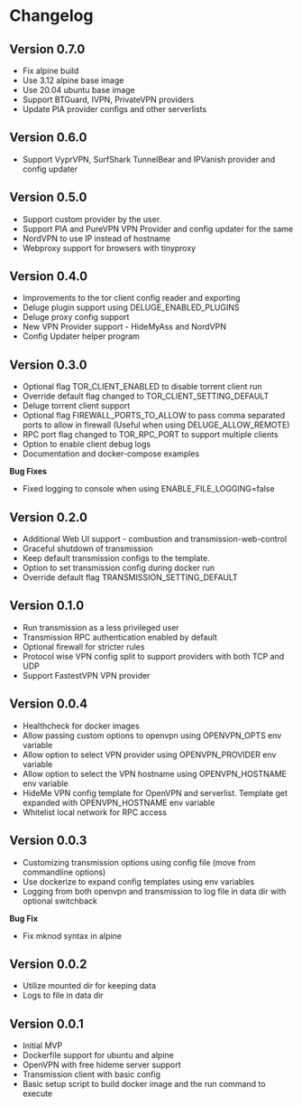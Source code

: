 # Changelog

## Version 0.7.0

* Fix alpine build
* Use 3.12 alpine base image
* Use 20.04 ubuntu base image
* Support BTGuard, IVPN, PrivateVPN providers
* Update PIA provider configs and other serverlists

## Version 0.6.0

* Support VyprVPN, SurfShark TunnelBear and IPVanish provider and config updater

## Version 0.5.0

* Support custom provider by the user.
* Support PIA and PureVPN VPN Provider and config updater for the same
* NordVPN to use IP instead of hostname
* Webproxy support for browsers with tinyproxy

## Version 0.4.0

* Improvements to the tor client config reader and exporting
* Deluge plugin support using DELUGE_ENABLED_PLUGINS
* Deluge proxy config support
* New VPN Provider support - HideMyAss and NordVPN
* Config Updater helper program

## Version 0.3.0

* Optional flag TOR_CLIENT_ENABLED to disable torrent client run
* Override default flag changed to TOR_CLIENT_SETTING_DEFAULT
* Deluge torrent client support
* Optional flag FIREWALL_PORTS_TO_ALLOW to pass comma separated ports to allow in firewall (Useful when using DELUGE_ALLOW_REMOTE)
* RPC port flag changed to TOR_RPC_PORT to support multiple clients
* Option to enable client debug logs
* Documentation and docker-compose examples

**Bug Fixes**

* Fixed logging to console when using ENABLE_FILE_LOGGING=false

## Version 0.2.0

* Additional Web UI support - combustion and transmission-web-control
* Graceful shutdown of transmission
* Keep default transmission configs to the template.
* Option to set transmission config during docker run
* Override default flag TRANSMISSION_SETTING_DEFAULT

## Version 0.1.0

* Run transmission as a less privileged user
* Transmission RPC authentication enabled by default
* Optional firewall for stricter rules
* Protocol wise VPN config split to support providers with both TCP and UDP
* Support FastestVPN VPN provider

## Version 0.0.4

* Healthcheck for docker images
* Allow passing custom options to openvpn using OPENVPN_OPTS env variable
* Allow option to select VPN provider using OPENVPN_PROVIDER env variable
* Allow option to select the VPN hostname using OPENVPN_HOSTNAME env variable
* HideMe VPN config template for OpenVPN and serverlist. Template get expanded with OPENVPN_HOSTNAME env variable
* Whitelist local network for RPC access

## Version 0.0.3

* Customizing transmission options using config file (move from commandline options)
* Use dockerize to expand config templates using env variables
* Logging from both openvpn and transmission to log file in data dir with optional switchback

**Bug Fix**

* Fix mknod syntax in alpine


## Version 0.0.2

* Utilize mounted dir for keeping data
* Logs to file in data dir

## Version 0.0.1

* Initial MVP
* Dockerfile support for ubuntu and alpine
* OpenVPN with free hideme server support
* Transmission client with basic config
* Basic setup script to build docker image and the run command to execute
